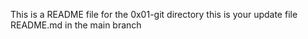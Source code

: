 This is a README file for the 0x01-git directory
this is  your update file README.md in the main branch
